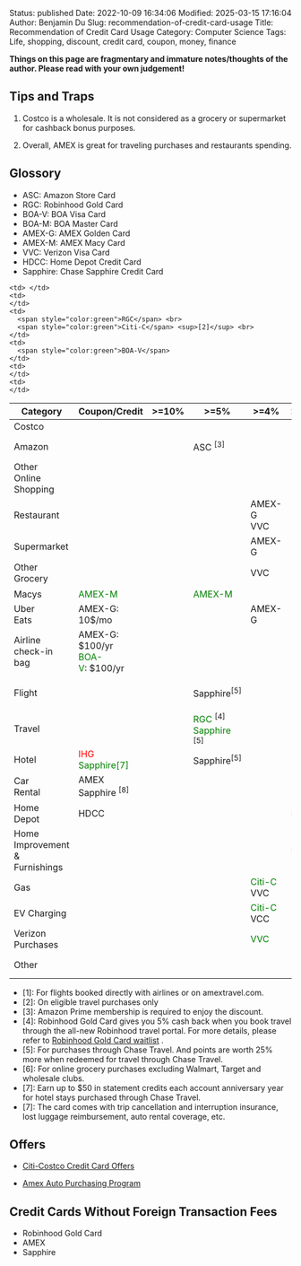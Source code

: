 Status: published
Date: 2022-10-09 16:34:06
Modified: 2025-03-15 17:16:04
Author: Benjamin Du
Slug: recommendation-of-credit-card-usage
Title: Recommendation of Credit Card Usage
Category: Computer Science
Tags: Life, shopping, discount, credit card, coupon, money, finance

**Things on this page are fragmentary and immature notes/thoughts of the author. Please read with your own judgement!**

## Tips and Traps

1. Costco is a wholesale. It is not considered as a grocery or supermarket for cashback bonus purposes.

2. Overall, AMEX is great for traveling purchases and restaurants spending.

## Glossory

- ASC: Amazon Store Card
- RGC: Robinhood Gold Card
- BOA-V: BOA Visa Card
- BOA-M: BOA Master Card
- AMEX-G: AMEX Golden Card
- AMEX-M: AMEX Macy Card
- VVC: Verizon Visa Card
- HDCC: Home Depot Credit Card
- Sapphire: Chase Sapphire Credit Card

<table>
<thead>
  <tr>
    <th>Category</th>
    <th>Coupon/Credit</th>
    <th>&gt;=10%</th>
    <th>&gt;=5%</th>
    <th>&gt;=4%</th>
    <th>&gt;=3.5%</th>
    <th>&gt;=3%</th>
    <th>&gt;=2.5%</th>
    <th>&gt;=2%</th>
    <th>&gt;=1.5%</th>
  </tr>
</thead>
<tbody>
  <tr>
    <td>Costco</td>
    <td></td>
    <td></td>
    <td></td>
    <td></td>
    <td>
      <span style="color:green"></span>
    </td>
    <td> <span style="color:green">RGC</span> </td>
    <td>
      <span style="color:green">BOA-M</span> <br>
      <span style="color:red"></span>
    </td>
    <td>
      <span style="color:green">Citi-C</span><br>
    </td>
    <td>
    </td>
  </tr>
  <tr>
    <td>
      Amazon
    </td>
    <td></td>
    <td></td>
    <td>
        ASC <sup>[3]</sup>
    </td>
    <td>
      <span style="color:red"></span> <br>
    </td>
    <td></td>
    <td> 
      <span style="color:red">BOA-V</span> <br>
      <span style="color:green">RGC</span> 
    </td>
    <td>
      <span style="color:green"></span>
    </td>
    <td>
    </td>
    <td>
      <span style="color:green">BOA-V</span>
    </td>
  </tr>
  <tr>
    <td>
      Other <br>
      Online <br>
      Shopping
    </td>
    <td></td>
    <td></td>
    <td></td>
    <td>
    </td>
    <td></td>
    <td> 
      <span style="color:red">BOA-V</span> <br>
      <span style="color:green">RGC</span> 
    </td>
    <td>
    </td>
    <td>
    </td>
    <td>
      <span style="color:green">BOA-V</span>
    </td>
  </tr>
  <tr>
    <td>Restaurant</td>
    <td></td>
    <td></td>
    <td></td>
    <td>
        AMEX-G <br>
        VVC
    </td>
    <td>
    </td>
    <td>
      <span style="color:green">RGC</span><br>
      <span style="color:green">Citi-C</span><br>
    </td>
    <td>
    </td>
    <td>
    </td>
    <td>
    </td>
  </tr>
  <tr>
    <td>Supermarket</td>
    <td></td>
    <td></td>
    <td></td>
    <td>AMEX-G</td>
    <td>
    </td>
    <td> 
      <span style="color:green">RGC</span>
    </td>
    <td>
    </td>
    <td>
    </td>
    <td>
    </td>
  </tr>
  <tr>
    <td>Other <br> Grocery</td>
    <td></td>
    <td></td>
    <td></td>
    <td>
      VVC
    </td>
    <td></td>
    <td> 
      <span style="color:green">RGC</span>
      <span style="color:green">Sapphire<sup>[6]</sup></span>
    </td>
    <td>
      <span style="color:green">BOA-M</span>
    </td>
    <td>
    </td>
    <td>
    </td>
  </tr>
  <tr>
    <td>Macys</td>
    <td>
      <span style="color:green">AMEX-M</span><br>
    </td>
    <td></td>
    <td>
      <span style="color:green">AMEX-M</span><br>
    </td>
    <td></td>
    <td></td>
    <td> 
      <span style="color:green">RGC</span>
    </td>
    <td>
    </td>
    <td>
    </td>
    <td>
    </td>
  </tr>
  <tr>
    <td>
      Uber <br>
      Eats
    </td>
    <td>AMEX-G: 10$/mo</td>
    <td></td>
    <td></td>
    <td>AMEX-G</td>
    <td></td>
    <td>
      <span style="color:green">RGC</span><br>
    </td>
    <td>
    </td>
    <td>
    </td>
    <td>
    </td>
  </tr>
  <tr>
    <td>
      Airline <br> 
      check-in <br>
      bag
    </td>
    <td>
      AMEX-G: $100/yr<br>
      <span style="color:green">BOA-V</span>:&nbsp$100/yr
    </td>
    <td></td>
    <td></td>
    <td></td>
    <td></td>
    <td> 
      <span style="color:green">RGC</span>
    </td>
    <td>
    </td>
    <td>
    </td>
    <td>
    </td>
  </tr>
  <tr>
    <td>Flight</td>
    <td></td>
    <td></td>
    <td>Sapphire<sup>[5]</sup></td>
    <td> </td>
    <td> </td>
    <td>
      <span style="color:green">RGC</span> <br>
      AMEX-G <sup> [1] </sup>
    </td>
    <td>
      <span style="color:green">BOA-V</span>
    </td>
    <td> </td>
    <td> </td>
  </tr>
  <tr>
    <td>Travel</td>
    <td></td>
    <td></td>
    <td>
      <span style="color:green">RGC</span> <sup>[4]</sup>
      <span style="color:green">Sapphire</span> <sup>[5]</sup>
    </td>

    <td> </td>
    <td>
    </td>
    <td>
      <span style="color:green">RGC</span> <br>
      <span style="color:green">Citi-C</span> <sup>[2]</sup> <br>
    </td>
    <td>
      <span style="color:green">BOA-V</span>
    </td>
    <td>
    </td>
    <td>
    </td>
  </tr>
  <tr>
    <td>Hotel</td>
    <td>
      <span style="color:red">IHG</span>
      <span style="color:green">Sapphire[7]</span>
    </td>
    <td></td>
    <td>
        Sapphire<sup>[5]</sup>
    </td>
    <td></td>
    <td></td>
    <td> 
      <span style="color:green">RGC</span>
    </td>
    <td>
    </td>
    <td>
    </td>
    <td>
    </td>
  </tr>
  <tr>
    <td>
      Car <br>
      Rental
    </td>
    <td>
      AMEX <br>
      Sapphire <sup>[8]</sup>
    </td>
    <td></td>
    <td></td>
    <td> </td>
    <td></td>
    <td> 
      <span style="color:green">RGC</span>
    </td>
    <td>
    </td>
    <td>
    </td>
    <td>
    </td>
  </tr>
  <tr>
    <td>
      Home <br>
      Depot
    </td>
    <td>
    HDCC
    </td>
    <td></td>
    <td></td>
    <td> </td>
    <td>
      <span style="color:green">BOA-M</span> <br>
    </td>
    <td> 
      <span style="color:green">RGC</span>
    </td>
    <td>
    </td>
    <td>
    </td>
    <td>
    </td>
  </tr>
  <tr>
    <td>
      Home <br>
      Improvement <br>
      &amp; Furnishings
    </td>
    <td> </td>
    <td></td>
    <td>
    </td>
    <td> </td>
    <td>
      <span style="color:green">BOA-M</span> <br>
    </td>
    <td> 
      <span style="color:green">RGC</span>
    </td>
    <td> </td>
    <td> </td>
    <td> </td>
  </tr>
  <tr>
    <td>Gas</td>
    <td></td>
    <td></td>
    <td></td>
    <td>
      <span style="color:green">Citi-C</span><br>
      VVC
    </td>
    <td></td>
    <td> 
      <span style="color:green">RGC</span>
    </td>
    <td>
    </td>
    <td>
    </td>
    <td>
    </td>
  </tr>
  <tr>
    <td>EV Charging</td>
    <td></td>
    <td></td>
    <td></td>
    <td>
      <span style="color:green">Citi-C</span><br>
      VCC
    </td>
    <td></td>
    <td> 
      <span style="color:green">RGC</span>
    </td>
    <td>
      <span style="color:green"></span>
    </td>
    <td>
      <span style="color:green"></span><br>
    </td>
    <td>
      <span style="color:green"></span>
    </td>
  </tr>
  <tr>
    <td>Verizon Purchases</td>
    <td></td>
    <td></td>
    <td></td>
    <td>
      <span style="color:green">VVC</span>
    </td>
    <td></td>
    <td> 
      <span style="color:green">RGC</span>
    </td>
    <td>
      <span style="color:green"></span>
    </td>
    <td>
      <span style="color:green"></span><br>
    </td>
    <td>
      <span style="color:green"></span>
    </td>
  </tr>
  <tr>
    <td>Other</td>
    <td></td>
    <td></td>
    <td></td>
    <td></td>
    <td></td>
    <td> 
      <span style="color:green">RGC</span>
    </td>
    <td>
    </td>
    <td>
      <span style="color:green">BOA-V</span><br>
    </td>
    <td>
    </td>
  </tr>
</tbody>
</table>

- [1]: For flights booked directly with airlines or on amextravel.com.
- [2]: On eligible travel purchases only
- [3]: Amazon Prime membership is required to enjoy the discount.
- [4]: Robinhood Gold Card gives you 5% cash back 
    when you book travel through the all-new Robinhood travel portal.
    For more details,
    please refer to
    [Robinhood Gold Card waitlist](https://robinhood.com/us/en/support/articles/robinhood-gold-card-waitlist/)
    .
- [5]: For purchases through Chase Travel.
    And points are worth 25% more when redeemed for travel through Chase Travel.
- [6]: For online grocery purchases excluding Walmart, Target and wholesale clubs.
- [7]: Earn up to $50 in statement credits each account anniversary year for hotel stays purchased through Chase Travel.
- [7]: The card comes with trip cancellation and interruption insurance, lost luggage reimbursement, auto rental coverage, etc.

## Offers

- [Citi-Costco Credit Card Offers](https://online.citi.com/US/ag/citioffersforyou)

- [Amex Auto Purchasing Program](https://global.americanexpress.com/card-benefits/detail/auto-purchase-program/gold?account_key=F9F70B1ECFC6CC21CC84700CE77CAD92)

## Credit Cards Without Foreign Transaction Fees

- Robinhood Gold Card
- AMEX
- Sapphire

